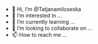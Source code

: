 - 👋 Hi, I’m @Tatjanamiloseska
- 👀 I’m interested in ...
- 🌱 I’m currently learning ...
- 💞️ I’m looking to collaborate on ...
- 📫 How to reach me ...

<!---
Tatjanamiloseska/Tatjanamiloseska is a ✨ special ✨ repository because its `README.md` (this file) appears on your GitHub profile.
You can click the Preview link to take a look at your changes.
--->
